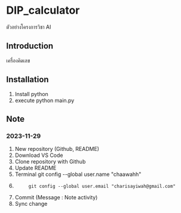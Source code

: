 # DIP_calculator
ตัวอย่างโครงการวิชา AI

## Introduction
เครื่องคิดเลข

## Installation
1. Install python
2. execute python main.py

## Note
### 2023-11-29
1. New repository (Github, README)
2. Download VS Code
3. Clone repository with Github
4. Update README
5. Terminal git config --global user.name "chaawahh"
6.          git config --global user.email "charisayiwah@gmail.com"
7. Commit (Message : Note activity)
8. Sync change

